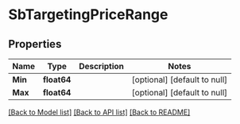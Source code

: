 # SbTargetingPriceRange

## Properties
Name | Type | Description | Notes
------------ | ------------- | ------------- | -------------
**Min** | **float64** |  | [optional] [default to null]
**Max** | **float64** |  | [optional] [default to null]

[[Back to Model list]](../README.md#documentation-for-models) [[Back to API list]](../README.md#documentation-for-api-endpoints) [[Back to README]](../README.md)

